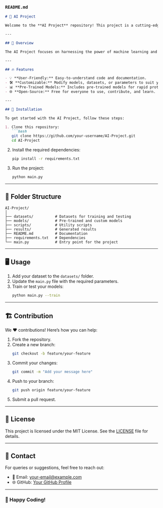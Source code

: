 

### `README.md`
```markdown
# 🌟 AI Project

Welcome to the **AI Project** repository! This project is a cutting-edge implementation of artificial intelligence to solve real-world problems. 🚀

---

## 📖 Overview

The AI Project focuses on harnessing the power of machine learning and deep learning algorithms to provide innovative solutions. Whether you're a beginner or an experienced developer, this repository will guide you through the journey of building and understanding AI-powered systems.

---

## 🔥 Features

- 💡 **User-Friendly:** Easy-to-understand code and documentation.
- 🛠️ **Customizable:** Modify models, datasets, or parameters to suit your needs.
- 📊 **Pre-Trained Models:** Includes pre-trained models for rapid prototyping.
- 🌐 **Open-Source:** Free for everyone to use, contribute, and learn.

---

## 🚀 Installation

To get started with the AI Project, follow these steps:

1. Clone this repository:
   ```bash
   git clone https://github.com/your-username/AI-Project.git
   cd AI-Project
   ```

2. Install the required dependencies:
   ```bash
   pip install -r requirements.txt
   ```

3. Run the project:
   ```bash
   python main.py
   ```

---

## 📂 Folder Structure

```
AI-Project/
│
├── datasets/          # Datasets for training and testing
├── models/            # Pre-trained and custom models
├── scripts/           # Utility scripts
├── results/           # Generated results
├── README.md          # Documentation
├── requirements.txt   # Dependencies
└── main.py            # Entry point for the project
```

---

## 🖥️ Usage

1. Add your dataset to the `datasets/` folder.
2. Update the `main.py` file with the required parameters.
3. Train or test your models:
   ```bash
   python main.py --train
   ```

---

## 🏗️ Contribution

We ❤️ contributions! Here’s how you can help:

1. Fork the repository.
2. Create a new branch:
   ```bash
   git checkout -b feature/your-feature
   ```
3. Commit your changes:
   ```bash
   git commit -m "Add your message here"
   ```
4. Push to your branch:
   ```bash
   git push origin feature/your-feature
   ```
5. Submit a pull request.

---

## 📜 License

This project is licensed under the MIT License. See the [LICENSE](LICENSE) file for details.

---

## 🤝 Contact

For queries or suggestions, feel free to reach out:

- 📧 Email: your-email@example.com
- 🌐 GitHub: [Your GitHub Profile](https://github.com/your-username)

---

### 🎉 Happy Coding!
```




